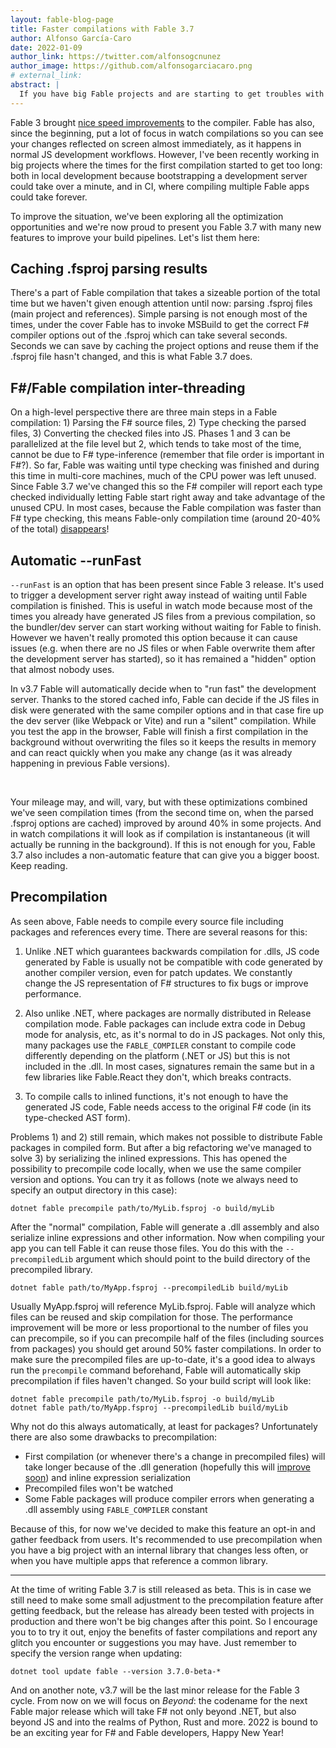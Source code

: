 ```yaml
---
layout: fable-blog-page
title: Faster compilations with Fable 3.7
author: Alfonso García-Caro
date: 2022-01-09
author_link: https://twitter.com/alfonsogcnunez
author_image: https://github.com/alfonsogarciacaro.png
# external_link:
abstract: |
  If you have big Fable projects and are starting to get troubles with compilation times, 2022 and Fable 3.7 are bringing some good news for you!
---
```


Fable 3 brought [nice speed improvements](https://fable.io/blog/2020/2020-10-23-Announcing-Nagareyama-1.html) to the compiler. Fable has also, since the beginning, put a lot of focus in watch compilations so you can see your changes reflected on screen almost immediately, as it happens in normal JS development workflows. However, I've been recently working in big projects where the times for the first compilation started to get too long: both in local development because bootstrapping a development server could take over a minute, and in CI, where compiling multiple Fable apps could take forever.

To improve the situation, we've been exploring all the optimization opportunities and we're now proud to present you Fable 3.7 with many new features to improve your build pipelines. Let's list them here:

## Caching .fsproj parsing results

There's a part of Fable compilation that takes a sizeable portion of the total time but we haven't given enough attention until now: parsing .fsproj files (main project and references). Simple parsing is not enough most of the times, under the cover Fable has to invoke MSBuild to get the correct F# compiler options out of the .fsproj which can take several seconds. Seconds we can save by caching the project options and reuse them if the .fsproj file hasn't changed, and this is what Fable 3.7 does.

## F#/Fable compilation inter-threading

On a high-level perspective there are three main steps in a Fable compilation: 1) Parsing the F# source files, 2) Type checking the parsed files, 3) Converting the checked files into JS. Phases 1 and 3 can be parallelized at the file level but 2, which tends to take most of the time, cannot be due to F# type-inference (remember that file order is important in F#?). So far, Fable was waiting until type checking was finished and during this time in multi-core machines, much of the CPU power was left unused. Since Fable 3.7 we've changed this so the F# compiler will report each type checked individually letting Fable start right away and take advantage of the unused CPU. In most cases, because the Fable compilation was faster than F# type checking, this means Fable-only compilation time (around 20-40% of the total) [disappears](https://github.com/fable-compiler/Fable/pull/2676)!

## Automatic --runFast

`--runFast` is an option that has been present since Fable 3 release. It's used to trigger a development server right away instead of waiting until Fable compilation is finished. This is useful in watch mode because most of the times you already have generated JS files from a previous compilation, so the bundler/dev server can start working without waiting for Fable to finish. However we haven't really promoted this option because it can cause issues (e.g. when there are no JS files or when Fable overwrite them after the development server has started), so it has remained a "hidden" option that almost nobody uses.

In v3.7 Fable will automatically decide when to "run fast" the development server. Thanks to the stored cached info, Fable can decide if the JS files in disk were generated with the same compiler options and in that case fire up the dev server (like Webpack or Vite) and run a "silent" compilation. While you test the app in the browser, Fable will finish a first compilation in the background without overwriting the files so it keeps the results in memory and can react quickly when you make any change (as it was already happening in previous Fable versions).

<br />

Your mileage may, and will, vary, but with these optimizations combined we've seen compilation times (from the second time on, when the parsed .fsproj options are cached) improved by around 40% in some projects. And in watch compilations it will look as if compilation is instantaneous (it will actually be running in the background). If this is not enough for you, Fable 3.7 also includes a non-automatic feature that can give you a bigger boost. Keep reading.

## Precompilation

As seen above, Fable needs to compile every source file including packages and references every time. There are several reasons for this:

1. Unlike .NET which guarantees backwards compilation for .dlls, JS code generated by Fable is usually not be compatible with code generated by another compiler version, even for patch updates. We constantly change the JS representation of F# structures to fix bugs or improve performance.

2. Also unlike .NET, where packages are normally distributed in Release compilation mode. Fable packages can include extra code in Debug mode for analysis, etc, as it's normal to do in JS packages. Not only this, many packages use the `FABLE_COMPILER` constant to compile code differently depending on the platform (.NET or JS) but this is not included in the .dll. In most cases, signatures remain the same but in a few libraries like Fable.React they don't, which breaks contracts.

3. To compile calls to inlined functions, it's not enough to have the generated JS code, Fable needs access to the original F# code (in its type-checked AST form).

Problems 1) and 2) still remain, which makes not possible to distribute Fable packages in compiled form. But after a big refactoring we've managed to solve 3) by serializing the inlined expressions. This has opened the possibility to precompile code locally, when we use the same compiler version and options. You can try it as follows (note we always need to specify an output directory in this case):

```
dotnet fable precompile path/to/MyLib.fsproj -o build/myLib
```

After the "normal" compilation, Fable will generate a .dll assembly and also serialize inline expressions and other information. Now when compiling your app you can tell Fable it can reuse those files. You do this with the `--precompiledLib` argument which should point to the build directory of the precompiled library.

```
dotnet fable path/to/MyApp.fsproj --precompiledLib build/myLib
```

Usually MyApp.fsproj will reference MyLib.fsproj. Fable will analyze which files can be reused and skip compilation for those. The performance improvement will be more or less proportional to the number of files you can precompile, so if you can precompile half of the files (including sources from packages) you should get around 50% faster compilations. In order to make sure the precompiled files are up-to-date, it's a good idea to always run the `precompile` command beforehand, Fable will automatically skip precompilation if files haven't changed. So your build script will look like:

```
dotnet fable precompile path/to/MyLib.fsproj -o build/myLib
dotnet fable path/to/MyApp.fsproj --precompiledLib build/myLib
```

Why not do this always automatically, at least for packages? Unfortunately there are also some drawbacks to precompilation:

- First compilation (or whenever there's a change in precompiled files) will take longer because of the .dll generation (hopefully this will [improve soon](https://github.com/dotnet/fsharp/pull/12334#issuecomment-1001100351)) and inline expression serialization
- Precompiled files won't be watched
- Some Fable packages will produce compiler errors when generating a .dll assembly using `FABLE_COMPILER` constant

Because of this, for now we've decided to make this feature an opt-in and gather feedback from users. It's recommended to use precompilation when you have a big project with an internal library that changes less often, or when you have multiple apps that reference a common library.

<hr />

At the time of writing Fable 3.7 is still released as beta. This is in case we still need to make some small adjustment to the precompilation feature after getting feedback, but the release has already been tested with projects in production and there won't be big changes after this point. So I encourage you to to try it out, enjoy the benefits of faster compilations and report any glitch you encounter or suggestions you may have. Just remember to specify the version range when updating:

```
dotnet tool update fable --version 3.7.0-beta-*
```

And on another note, v3.7 will be the last minor release for the Fable 3 cycle. From now on we will focus on _Beyond_: the codename for the next Fable major release which will take F# not only beyond .NET, but also beyond JS and into the realms of Python, Rust and more. 2022 is bound to be an exciting year for F# and Fable developers, Happy New Year!